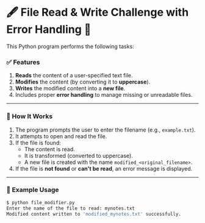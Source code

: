 
# 🖋️ File Read & Write Challenge with Error Handling 🧪

This Python program performs the following tasks:

### ✅ Features
1. **Reads** the content of a user-specified text file.
2. **Modifies** the content (by converting it to **uppercase**).
3. **Writes** the modified content into a **new file**.
4. Includes proper **error handling** to manage missing or unreadable files.

---

### 📁 How It Works

1. The program prompts the user to enter the filename (e.g., `example.txt`).
2. It attempts to open and read the file.
3. If the file is found:
   - The content is read.
   - It is transformed (converted to uppercase).
   - A new file is created with the name `modified_<original_filename>`.
4. If the file is **not found** or **can't be read**, an error message is displayed.

---

### 🧪 Example Usage

```bash
$ python file_modifier.py
Enter the name of the file to read: mynotes.txt
Modified content written to 'modified_mynotes.txt' successfully.
